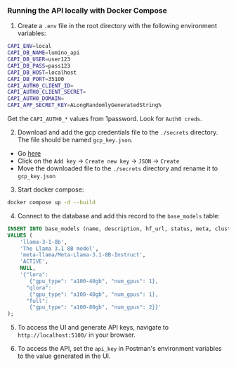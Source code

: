 ### Running the API locally with Docker Compose

1. Create a `.env` file in the root directory with the following environment variables:
```bash
CAPI_ENV=local
CAPI_DB_NAME=lumino_api
CAPI_DB_USER=user123
CAPI_DB_PASS=pass123
CAPI_DB_HOST=localhost
CAPI_DB_PORT=35100
CAPI_AUTH0_CLIENT_ID=
CAPI_AUTH0_CLIENT_SECRET=
CAPI_AUTH0_DOMAIN=
CAPI_APP_SECRET_KEY=ALongRandomlyGeneratedString%
```
Get the `CAPI_AUTH0_*` values from 1password. Look for `Auth0 creds`.

2. Download and add the gcp credentials file to the `./secrets` directory. The file should be named `gcp_key.json`.
- Go [here](https://console.cloud.google.com/iam-admin/serviceaccounts/details/111353529676962196957/keys?project=neat-airport-407301)
- Click on the `Add key` -> `Create new key` -> `JSON` -> `Create`
- Move the downloaded file to the `./secrets` directory and rename it to `gcp_key.json`

3. Start docker compose:
```bash
docker compose up -d --build
```

4. Connect to the database and add this record to the `base_models` table:
```sql
INSERT INTO base_models (name, description, hf_url, status, meta, cluster_config)
VALUES (
    'llama-3-1-8b',
    'The Llama 3.1 8B model',
    'meta-llama/Meta-Llama-3.1-8B-Instruct',
    'ACTIVE',
    NULL,
    '{"lora": 
       {"gpu_type": "a100-40gb", "num_gpus": 1}, 
      "qlora": 
       {"gpu_type": "a100-40gb", "num_gpus": 1}, 
      "full": 
       {"gpu_type": "a100-80gb", "num_gpus": 2}}'
);
```

5. To access the UI and generate API keys, navigate to `http://localhost:5100/` in your browser.

6. To access the API, set the `api_key` in Postman's environment variables to the value generated in the UI.